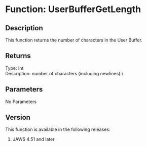 # Function: UserBufferGetLength

## Description

This function returns the number of characters in the User Buffer.

## Returns

Type: Int\
Description: number of characters (including newlines).\

## Parameters

No Parameters

## Version

This function is available in the following releases:

1.  JAWS 4.51 and later
